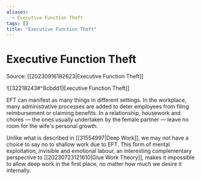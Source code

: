 ```yaml
---
aliases:
  - Executive Function Theft
tags: []
title: "Executive Function Theft"
---
```


# Executive Function Theft

Source: [[20230916182623|Executive Function Theft]]

![[32218243#^8cbdd1|Executive Function Theft]]

EFT can manifest as many things in different settings. In the workplace, many administrative processes are added to deter employees from filing reimbursement or claiming benefits. In a relationship, housework and chores — the ones usually undertaken by the female partner — leave no room for the wife's personal growth.

Unlike what is described in [[31554997|Deep Work]], we may not have a choice to say no to shallow work due to EFT. This form of mental exploitation, invisible and emotional labour, an interesting complementary perspective to [[20230723121610|Glue Work Theory]], makes it impossible to allow deep work in the first place, no matter how much we desire it internally.